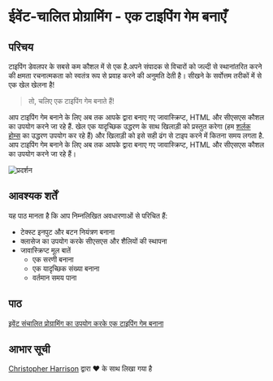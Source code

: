 # ईवेंट-चालित प्रोग्रामिंग - एक टाइपिंग गेम बनाएँ

## परिचय

टाइपिंग डेवलपर के सबसे कम कौशल में से एक है.अपने संपादक से विचारों को जल्दी से स्थानांतरित करने की क्षमता रचनात्मकता को स्वतंत्र रूप से प्रवाह करने की अनुमति देती है। सीखने के सर्वोत्तम तरीकों में से एक खेल खेलना है!

> तो, चलिए एक टाइपिंग गेम बनाते हैं!

आप टाइपिंग गेम बनाने के लिए अब तक आपके द्वारा बनाए गए जावास्क्रिप्ट, HTML और सीएसएस कौशल का उपयोग करने जा रहे हैं. खेल एक यादृच्छिक उद्धरण के साथ खिलाड़ी को प्रस्तुत करेगा (हम [शर्लक होम्स](https://en.wikipedia.org/wiki/Sherlock_Holmes) का उद्धरण उपयोग कर रहे हैं) और खिलाड़ी को इसे सही ढंग से टाइप करने में कितना समय लगता है. आप टाइपिंग गेम बनाने के लिए अब तक आपके द्वारा बनाए गए जावास्क्रिप्ट, HTML और सीएसएस कौशल का उपयोग करने जा रहे हैं।

![प्रदर्शन](images/demo.gif)

## आवश्यक शर्तें

यह पाठ मानता है कि आप निम्नलिखित अवधारणाओं से परिचित हैं:

- टेक्स्ट इनपुट और बटन नियंत्रण बनाना
- क्लासेज का उपयोग करके सीएसएस और शैलियों की स्थापना
- जावास्क्रिप्ट मूल बातें
  - एक सरणी बनाना
  - एक यादृच्छिक संख्या बनाना
  - वर्तमान समय पाना

## पाठ

[इवेंट संचालित प्रोग्रामिंग का उपयोग करके एक टाइपिंग गेम बनाना](./typing-game/README.md)

## आभार सूची

[Christopher Harrison](http://www.twitter.com/geektrainer) द्वारा ♥️ के साथ लिखा गया है
